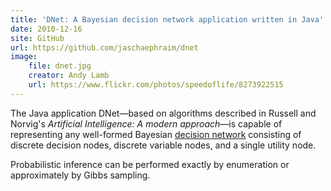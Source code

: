 ```yaml
---
title: 'DNet: A Bayesian decision network application written in Java'
date: 2010-12-16
site: GitHub
url: https://github.com/jaschaephraim/dnet
image:
    file: dnet.jpg
    creator: Andy Lamb
    url: https://www.flickr.com/photos/speedoflife/8273922515
---
```

The Java application DNet—based on algorithms described in Russell and Norvig's _Artificial Intelligence: A modern approach_—is capable of representing any well-formed Bayesian [decision network](http://en.wikipedia.org/wiki/Decision_network) consisting of discrete decision nodes, discrete variable nodes, and a single utility node.

Probabilistic inference can be performed exactly by enumeration or approximately by Gibbs sampling.
